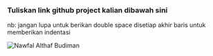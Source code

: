  ### Tuliskan link github project kalian dibawah sini  

 nb:
 jangan lupa untuk berikan double space disetiap akhir baris untuk memberikan indentasi

 ![Nawfal Althaf Budiman](https://github.com/Althaf-Budiman/cek-ongkir)
